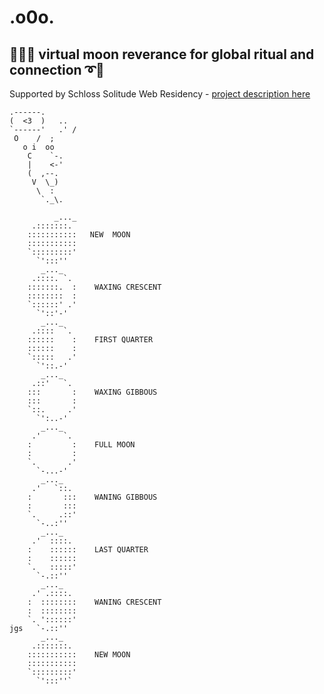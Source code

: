 # .o0o.

## 🤩➰➰ virtual moon reverance for global ritual and connection ➰🤩


Supported by Schloss Solitude Web Residency - [project description here](https://www.akademie-solitude.de/de/web-residencies/calls-2020/muntu-maxims/ooo-br-online-moon-altar-for-global-ritual-and-connection/)

<!-- language: lang-none -->

    .------.
    (  <3  )   ..
    `------'   .' /
     O    /  ;
       o i  oo
        C    `-.
        |    <-'
        (  ,--.
         V  \_)
          \  :
           `._\.

              _..._     
         .:::::::.    
        :::::::::::   NEW  MOON
        :::::::::::
        `:::::::::'  
          `':::''
           _..._     
         .::::. `.    
        :::::::.  :    WAXING CRESCENT
        ::::::::  :  
        `::::::' .'  
          `'::'-'
           _..._     
         .::::  `.    
        ::::::    :    FIRST QUARTER
        ::::::    :  
        `:::::   .'  
          `'::.-'
           _..._     
         .::'   `.    
        :::       :    WAXING GIBBOUS
        :::       :  
        `::.     .'  
          `':..-'    
           _..._     
         .'     `.    
        :         :    FULL MOON
        :         :  
        `.       .'  
          `-...-'  
           _..._     
         .'   `::.    
        :       :::    WANING GIBBOUS
        :       :::  
        `.     .::'  
          `-..:''
           _..._     
         .'  ::::.    
        :    ::::::    LAST QUARTER
        :    ::::::  
        `.   :::::'  
          `-.::''   
           _..._     
         .' .::::.    
        :  ::::::::    WANING CRESCENT
        :  ::::::::  
        `. '::::::'  
    jgs   `-.::''
           _..._     
         .:::::::.    
        :::::::::::    NEW MOON
        :::::::::::  
        `:::::::::'  
          `':::''`
